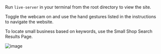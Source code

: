 Run `live-server` in your terminal from the root directory to view the site.

Toggle the webcam on and use the hand gestures listed in the instructions to navigate the website.

To locate small business based on keywords, use the Small Shop Search Results Page.


![image](https://user-images.githubusercontent.com/12265962/147721423-91003bab-8484-4c6f-ad3a-f2ceb4cd70ef.png)
